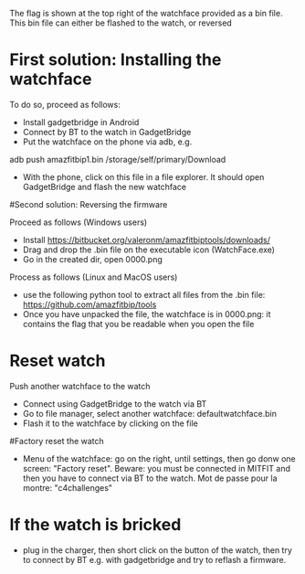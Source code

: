 The flag is shown at the top right of the watchface provided as a bin file.
This bin file can either be flashed to the watch, or reversed

# First solution: Installing the watchface

To do so, proceed as follows:
- Install gadgetbridge in Android
- Connect by BT to the watch in GadgetBridge
- Put the watchface on the phone via adb, e.g.

adb push amazfitbip1.bin /storage/self/primary/Download

- With the phone, click on this file in a file explorer. It should open GadgetBridge and flash the new watchface


#Second solution: Reversing the firmware

Proceed as follows (Windows users)
- Install https://bitbucket.org/valeronm/amazfitbiptools/downloads/
- Drag and drop the .bin file on the executable icon (WatchFace.exe)
- Go in the created dir, open 0000.png

Process as follows (Linux and MacOS users)
- use the following python tool to extract all files from the .bin file:
https://github.com/amazfitbip/tools
- Once you have unpacked the file, the watchface is in 0000.png: it contains the flag that you be readable when you open the file

# Reset watch
Push another watchface to the watch
- Connect using GadgetBridge to the watch via BT
- Go to file manager, select another watchface: defaultwatchface.bin
- Flash it to the watchface by clicking on the file


#Factory reset the watch
- Menu of the watchface: go on the right, until settings, then go donw one screen: "Factory reset". Beware: you must be connected in MITFIT and then you have to connect via BT to the watch.
Mot de passe pour la montre: "c4challenges"

# If the watch is bricked
- plug in the charger, then short click on the button of the watch, then try to connect by BT e.g. with gadgetbridge and try to reflash a firmware.
